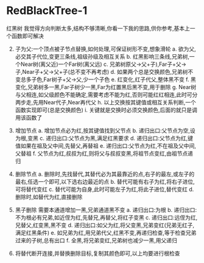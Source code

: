 # RedBlackTree-1
红黑树
我觉得方向判断太多,结构不够清晰,你看一下我的思路,供你参考,基本上一个函数即可解决

2.	子为父:一个顶点被子节点替换,如何处理,可保证树形不变,想象滑轮
a.	欲为父,必交其子代位,变更三条线,祖级孙级及相互关系
b.	红黑影响三条线,兄弟树,一个Near树(离父近)一个Far树(离父远)
c.	兄弟树原父->父+子),Far子+父->子,Near子+父->父+子(总不变不再考虑)
d.	如果两个总是交换颜色,兄弟树不变总多子色,Far树子+父->父,少一个子色
e.	红变化,红子代父,整体黑不变 
f.	黑变化,兄弟树多一黑,Far子树少一黑,Far为红置黑后黑不变,用于删除
g.	Near树与父相连,如父级颜色不能确定,需要考虑不能为红,否则可能红红相连,此时可分两步走,先用Near代子,Near再代父
h.	以上交换按其键值或相互关系判断,一个函数实现即可(总是交换颜色)
i.	关键就是交换时必须交换颜色,后面的就只是调用该函数了

3.	增加节点 
a.	增加节点必为红,按其键值找到父节点
b.	递归出口:父节点为空,设为根,变黑
c.	递归出口:父节点为黑,满足红黑要求
d.	递归出口:父节点为红,键值如果在祖及父中间,先替父,再替祖
e.	递归出口:父节点为红,不在祖及父中间,父替祖
f.	父节点为红,叔叔为红,则将父与叔叔变黑,将祖节点变红,由祖节点递归

4.	删除节点
a.	删除时,先找替代,其替代必为其最靠近的点,右子的最左,或左子的最右,任选一个即可,以下选右边最近的点
b.	替代可能有右子为红,将右子进位,可将替代变红
c.	替代可能为自身,此时可能左子为红,将此子进位,替代变红
d.	删除时,如替代为红,直接删除

5.	黑子删除 需要本通道增加一黑,兄弟通道黑不变
a.	递归出口:为根
b.	递归出口:不为根必有兄弟,如近侄为红,先替兄,再替父,将红子变黑
c.	递归出口:远侄为红,兄替父,红变黑,黑不变
d.	递归出口:如父为红,将父变黑,兄弟变红(兄弟无红子,满足红黑条件)
e.	如兄弟为红,用兄弟代父,红黑不变,再递归检查,等于检查兄弟过来的子树,总有出口
f.	全黑,将兄弟变红,兄弟树也减少一黑,用父递归

6.	将替代断开连接,并替换删除目标,复制其颜色即可,以上均要进行根检查
